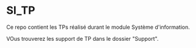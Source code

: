 # SI_TP

Ce repo contient les TPs réalisé durant le module Système d'information.

VOus trouverez les support de TP dans le dossier "Support".
